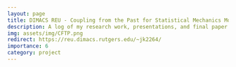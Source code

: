 ```yaml
---
layout: page
title: DIMACS REU - Coupling from the Past for Statistical Mechanics Models
description: A log of my research work, presentations, and final paper as part of the DIMACS REU at Rutgers University 
img: assets/img/CFTP.png
redirect: https://reu.dimacs.rutgers.edu/~jk2264/
importance: 6
category: project
---
```

